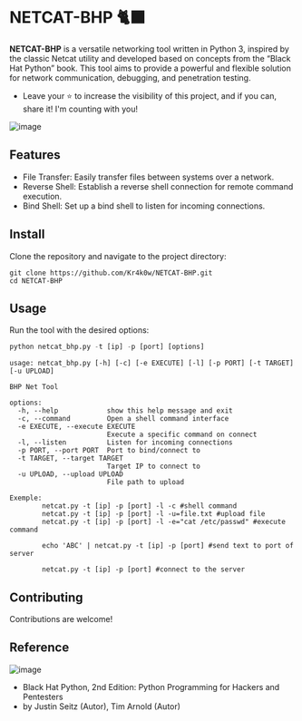 # NETCAT-BHP 🐈‍⬛

**NETCAT-BHP** is a versatile networking tool written in Python 3, inspired by the classic Netcat utility and developed based on concepts from the “Black Hat Python” book. This tool aims to provide a powerful and flexible solution for network communication, debugging, and penetration testing.

- Leave your ⭐ to increase the visibility of this project, and if you can, share it! I'm counting with you!

![image](https://github.com/user-attachments/assets/80b45969-3f11-4c83-bcd6-7c1f70d09130)


## Features 
- File Transfer: Easily transfer files between systems over a network.
- Reverse Shell: Establish a reverse shell connection for remote command execution.
- Bind Shell: Set up a bind shell to listen for incoming connections.

## Install
Clone the repository and navigate to the project directory:

``` shell
git clone https://github.com/Kr4k0w/NETCAT-BHP.git
cd NETCAT-BHP
```

## Usage
Run the tool with the desired options:
``` python
python netcat_bhp.py -t [ip] -p [port] [options]

```

``` shell
usage: netcat_bhp.py [-h] [-c] [-e EXECUTE] [-l] [-p PORT] [-t TARGET] [-u UPLOAD]

BHP Net Tool

options:
  -h, --help            show this help message and exit
  -c, --command         Open a shell command interface
  -e EXECUTE, --execute EXECUTE
                        Execute a specific command on connect
  -l, --listen          Listen for incoming connections
  -p PORT, --port PORT  Port to bind/connect to
  -t TARGET, --target TARGET
                        Target IP to connect to
  -u UPLOAD, --upload UPLOAD
                        File path to upload

Exemple:
        netcat.py -t [ip] -p [port] -l -c #shell command
        netcat.py -t [ip] -p [port] -l -u=file.txt #upload file
        netcat.py -t [ip] -p [port] -l -e="cat /etc/passwd" #execute command

        echo 'ABC' | netcat.py -t [ip] -p [port] #send text to port of server

        netcat.py -t [ip] -p [port] #connect to the server
```


## Contributing
Contributions are welcome!

## Reference

![image](https://github.com/user-attachments/assets/43e4d62c-c7e9-4a15-902b-fe0d5b1ae6df)

- Black Hat Python, 2nd Edition: Python Programming for Hackers and Pentesters
- by Justin Seitz (Autor), Tim Arnold (Autor)
